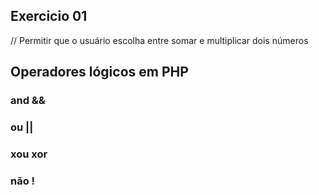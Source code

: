 ## Exercicio 01
  // Permitir que o usuário escolha entre somar e multiplicar dois números

## Operadores lógicos em PHP
### and && 
### ou || 
### xou xor
### não !